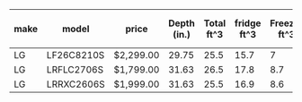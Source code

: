 
| make |  model | price | Depth (in.) | Total ft^3 | fridge ft^3 | Freezer ft^3 | Num Shelves | Num Drawers/Crispers | Num Door Bins | source link(s) |
|------|--------|-------|-----|------|------|-----|---|--|---|----|
| LG | LF26C8210S | $2,299.00 | 29.75 | 25.5 | 15.7 | 7 | 2.8 | 2 | 6 | [ABT](https://www.abt.com/LG-25.5-Cu.-Ft.-French-Door-Refrigerator-Counter-Depth-with-Full-Convert-Drawer-36-Inch-Wide-in-Stainless-Steel-LF26C8210S/p/211254.html?_br_psugg_q=lg+lf26c8210s) |
| LG | LRFLC2706S | $1,799.00 | 31.63 | 26.5 | 17.8 | 8.7 | 5 | 3 | 8 | [ABT](https://www.abt.com/LG-27-Cu.-Ft.-3-Door-French-Door-Refrigerator-36-Inch-Wide-in-Stainless-Steel-LRFLC2706S/p/181863.html?_br_psugg_q=lg+lrflc2706s) |
| LG | LRRXC2606S | $1,999.00 | 31.63 | 25.5 | 16.9 | 8.6 | 5 | 3 | 8 | [ABT](https://www.abt.com/LG-26-Cu.-Ft.-French-Door-Refrigerator-36-Inch-Wide-ADA-in-PrintProof-Stainless-Steel-LRRXC2606S/p/210700.html?_br_psugg_q=lrrxc2606ss) |
